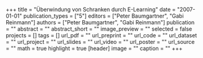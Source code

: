 +++
title = "Überwindung von Schranken durch E-Learning"
date = "2007-01-01"
publication_types = ["5"]
editors = ["Peter Baumgartner", "Gabi Reinmann"]
authors = ["Peter Baumgartner", "Gabi Reinmann"]
publication = ""
abstract = ""
abstract_short = ""
image_preview = ""
selected = false
projects = []
tags = []
url_pdf = ""
url_preprint = ""
url_code = ""
url_dataset = ""
url_project = ""
url_slides = ""
url_video = ""
url_poster = ""
url_source = ""
math = true
highlight = true
[header]
image = ""
caption = ""
+++

